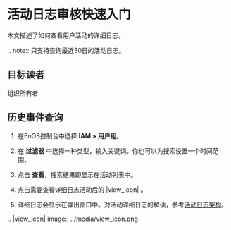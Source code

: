 # 活动日志审核快速入门

本文描述了如何查看用户活动的详细日志。

.. note:: 只支持查询最近30日的活动日志。


## 目标读者<audience>

组织所有者

## 历史事件查询<checklog>

1. 在EnOS控制台中选择 **IAM > 用户组**。

2. 在 **过滤器** 中选择一种类型，输入关键词。你也可以为搜索设置一个时间范围。

3. 点击 **查看**，搜索结果即显示在活动列表中。

4. 点击需要查看详细日志活动后的 |view_icon| 。

5. 详细日志会显示在弹出窗口中。对活动详细日志的解读，参考[活动日志架构](log_details)。

.. |view_icon| image:: ../media/view_icon.png

<!--end-->
